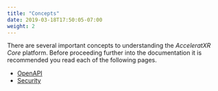```yaml
---
title: "Concepts"
date: 2019-03-18T17:50:05-07:00
weight: 2
---
```


There are several important concepts to understanding the _AcceleratXR Core_ platform. Before proceeding further into the documentation it is recommended you read each of the following pages.

-   [OpenAPI](openapi)
-   [Security](security)
